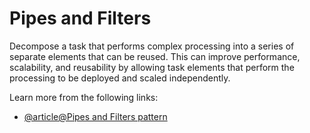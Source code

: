# Pipes and Filters

Decompose a task that performs complex processing into a series of separate elements that can be reused. This can improve performance, scalability, and reusability by allowing task elements that perform the processing to be deployed and scaled independently.

Learn more from the following links:

- [@article@Pipes and Filters pattern](https://learn.microsoft.com/en-us/azure/architecture/patterns/pipes-and-filters)
